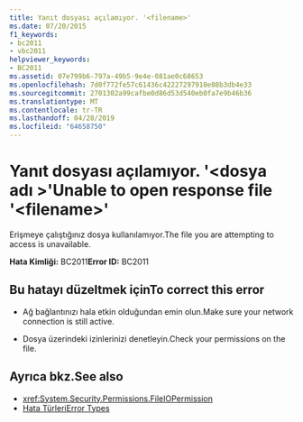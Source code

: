 ```yaml
---
title: Yanıt dosyası açılamıyor. '<filename>'
ms.date: 07/20/2015
f1_keywords:
- bc2011
- vbc2011
helpviewer_keywords:
- BC2011
ms.assetid: 07e799b6-797a-49b5-9e4e-081ae0c68653
ms.openlocfilehash: 7d0f772fe57c61436c42227297910e08b3db4e33
ms.sourcegitcommit: 2701302a99cafbe0d86d53d540eb0fa7e9b46b36
ms.translationtype: MT
ms.contentlocale: tr-TR
ms.lasthandoff: 04/28/2019
ms.locfileid: "64658750"
---
```

# <a name="unable-to-open-response-file-filename"></a><span data-ttu-id="f590f-102">Yanıt dosyası açılamıyor. '\<dosya adı >'</span><span class="sxs-lookup"><span data-stu-id="f590f-102">Unable to open response file '\<filename>'</span></span>
<span data-ttu-id="f590f-103">Erişmeye çalıştığınız dosya kullanılamıyor.</span><span class="sxs-lookup"><span data-stu-id="f590f-103">The file you are attempting to access is unavailable.</span></span>  
  
 <span data-ttu-id="f590f-104">**Hata Kimliği:** BC2011</span><span class="sxs-lookup"><span data-stu-id="f590f-104">**Error ID:** BC2011</span></span>  
  
## <a name="to-correct-this-error"></a><span data-ttu-id="f590f-105">Bu hatayı düzeltmek için</span><span class="sxs-lookup"><span data-stu-id="f590f-105">To correct this error</span></span>  
  
- <span data-ttu-id="f590f-106">Ağ bağlantınızı hala etkin olduğundan emin olun.</span><span class="sxs-lookup"><span data-stu-id="f590f-106">Make sure your network connection is still active.</span></span>  
  
- <span data-ttu-id="f590f-107">Dosya üzerindeki izinlerinizi denetleyin.</span><span class="sxs-lookup"><span data-stu-id="f590f-107">Check your permissions on the file.</span></span>  
  
## <a name="see-also"></a><span data-ttu-id="f590f-108">Ayrıca bkz.</span><span class="sxs-lookup"><span data-stu-id="f590f-108">See also</span></span>

- <xref:System.Security.Permissions.FileIOPermission>
- [<span data-ttu-id="f590f-109">Hata Türleri</span><span class="sxs-lookup"><span data-stu-id="f590f-109">Error Types</span></span>](../../visual-basic/programming-guide/language-features/error-types.md)
